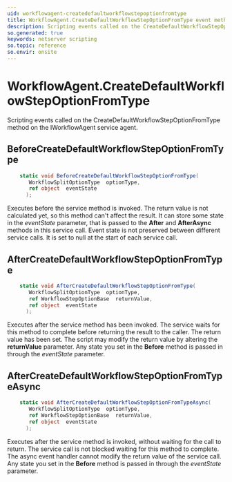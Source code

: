 ```yaml
---
uid: workflowagent-createdefaultworkflowstepoptionfromtype
title: WorkflowAgent.CreateDefaultWorkflowStepOptionFromType event method
description: Scripting events called on the CreateDefaultWorkflowStepOptionFromType method on the WorkflowAgent service agent.
so.generated: true
keywords: netserver scripting
so.topic: reference
so.envir: onsite
---
```

# WorkflowAgent.CreateDefaultWorkflowStepOptionFromType

Scripting events called on the <see cref='M:IWorkflowAgent.CreateDefaultWorkflowStepOptionFromType'>CreateDefaultWorkflowStepOptionFromType</see> method on the <see cref='IWorkflowAgent'>IWorkflowAgent</see>  service agent.

## BeforeCreateDefaultWorkflowStepOptionFromType
```cs
    static void BeforeCreateDefaultWorkflowStepOptionFromType(
       WorkflowSplitOptionType  optionType,
       ref object  eventState
      );
```
Executes before the service method is invoked.
The return value is not calculated yet, so this method can't affect the result.
It can store some state in the *eventState* parameter, that is passed to the **After** and **AfterAsync** methods in this service call.
Event state is not preserved between different service calls. It is set to null at the start of each service call.
## AfterCreateDefaultWorkflowStepOptionFromType
```cs
    static void AfterCreateDefaultWorkflowStepOptionFromType(
       WorkflowSplitOptionType  optionType,
       ref WorkflowStepOptionBase  returnValue,
       ref object  eventState
      );
```
Executes after the service method has been invoked. The service waits for this method to complete before returning the result to the caller.
The return value has been set. The script may modify the return value by altering the **returnValue** parameter.
Any state you set in the **Before** method is passed in through the *eventState* parameter.
## AfterCreateDefaultWorkflowStepOptionFromTypeAsync
```cs
    static void AfterCreateDefaultWorkflowStepOptionFromTypeAsync(
       WorkflowSplitOptionType  optionType,
       ref WorkflowStepOptionBase  returnValue,
       ref object  eventState
      );
```
Executes after the service method is invoked, without waiting for the call to return.
The service call is not blocked waiting for this method to complete.
The async event handler cannot modify the return value of the service call.
Any state you set in the **Before** method is passed in through the *eventState* parameter.

